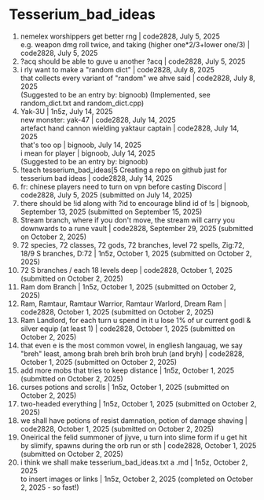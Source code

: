 # Tesserium_bad_ideas
1. nemelex worshippers get better rng | code2828, July 5, 2025\
  e.g. weapon dmg roll twice, and taking (higher one*2/3+lower one/3) | code2828, July 5, 2025
2. ?acq should be able to guve u another ?acq | code2828, July 5, 2025
3. i rly want to make a "random dict" | code2828, July 8, 2025\
  that collects every variant of "random" we ahve said | code2828, July 8, 2025\
  (Suggested to be an entry by: bignoob)
  (Implemented, see random_dict.txt and random_dict.cpp)
5. Yak-3U | 1n5z, July 14, 2025 \
  new monster: yak-47 | code2828, July 14, 2025\
  artefact hand cannon wielding yaktaur captain | code2828, July 14, 2025\
  that's too op | bignoob, July 14, 2025\
  i mean for player | bignoob, July 14, 2025\
  (Suggested to be an entry by: bignoob)
6. !teach tesserium_bad_ideas[5 Creating a repo on github just for tesserium bad ideas | code2828, July 14, 2025
7. fr: chinese players need to turn on vpn before casting Discord | code2828, July 5, 2025 (submitted on July 14, 2025)
8. there should be !id along with ?id to encourage blind id of !s | bignoob, September 13, 2025 (submitted on September 15, 2025)
9. Stream branch, where if you don't move, the stream will carry you downwards to a rune vault | code2828, September 29, 2025 (submitted on October 2, 2025)
10. 72 species, 72 classes, 72 gods, 72 branches, level 72 spells, Zig:72, 18/9 S branches, D:72 | 1n5z, October 1, 2025 (submitted on October 2, 2025)
11. 72 S branches / each 18 levels deep | code2828, October 1, 2025 (submitted on October 2, 2025)
12. Ram dom Branch | 1n5z, October 1, 2025 (submitted on October 2, 2025)
13. Ram, Ramtaur, Ramtaur Warrior, Ramtaur Warlord, Dream Ram | code2828, October 1, 2025 (submitted on October 2, 2025)
14. Ram Landlord, for each turn u spend in it u lose 1% of ur current godl & silver equip (at least 1) | code2828, October 1, 2025 (submitted on October 2, 2025)
15. that even e is the most common vowel, in engliesh langauag, we say "breh" least, among brah breh brih broh bruh (and bryh) | code2828, October 1, 2025 (submitted on October 2, 2025)
16. add more mobs that tries to keep distance | 1n5z, October 1, 2025 (submitted on October 2, 2025)
17. curses potions and scrolls | 1n5z, October 1, 2025 (submitted on October 2, 2025)
18. two-headed everything | 1n5z, October 1, 2025 (submitted on October 2, 2025)
19. we shall have potions of resist damnation, potion of damage shaving | code2828, October 1, 2025 (submitted on October 2, 2025)
20. Oneirical the felid summoner of jiyve, u turn into slime form if u get hit by slimify, spawns during the orb run or sth | code2828, October 1, 2025 (submitted on October 2, 2025)
21. i think we shall make tesserium_bad_ideas.txt a .md | 1n5z, October 2, 2025\
  to insert images or links | 1n5z, October 2, 2025 (completed on October 2, 2025 - so fast!)
